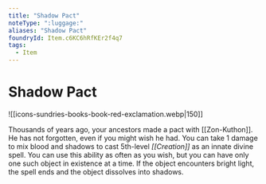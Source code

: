 ```yaml
---
title: "Shadow Pact"
noteType: ":luggage:"
aliases: "Shadow Pact"
foundryId: Item.c6KC6hRfKEr2f4q7
tags:
  - Item
---
```


# Shadow Pact
![[icons-sundries-books-book-red-exclamation.webp|150]]

Thousands of years ago, your ancestors made a pact with [[Zon-Kuthon]]. He has not forgotten, even if you might wish he had. You can take 1 damage to mix blood and shadows to cast 5th-level _[[Creation]]_ as an innate divine spell. You can use this ability as often as you wish, but you can have only one such object in existence at a time. If the object encounters bright light, the spell ends and the object dissolves into shadows.
